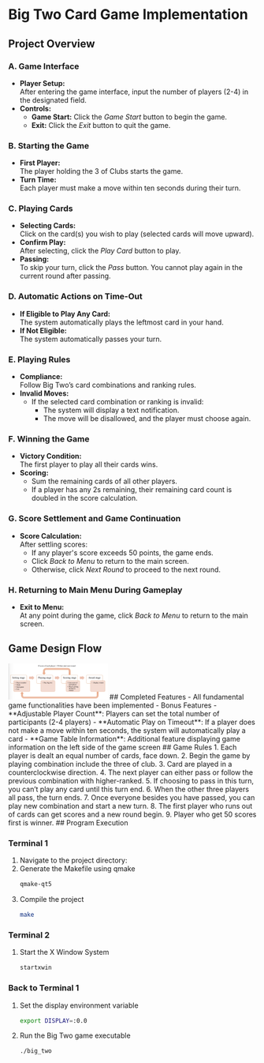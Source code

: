 # Big Two Card Game Implementation

## Project Overview

### A. Game Interface
- **Player Setup:**  
  After entering the game interface, input the number of players (2-4) in the designated field.
- **Controls:**
  - **Game Start:** Click the *Game Start* button to begin the game.
  - **Exit:** Click the *Exit* button to quit the game.

### B. Starting the Game
- **First Player:**  
  The player holding the 3 of Clubs starts the game.
- **Turn Time:**  
  Each player must make a move within ten seconds during their turn.

### C. Playing Cards
- **Selecting Cards:**  
  Click on the card(s) you wish to play (selected cards will move upward).
- **Confirm Play:**  
  After selecting, click the *Play Card* button to play.
- **Passing:**  
  To skip your turn, click the *Pass* button. You cannot play again in the current round after passing.

### D. Automatic Actions on Time-Out
- **If Eligible to Play Any Card:**  
  The system automatically plays the leftmost card in your hand.
- **If Not Eligible:**  
  The system automatically passes your turn.

### E. Playing Rules
- **Compliance:**  
  Follow Big Two’s card combinations and ranking rules.
- **Invalid Moves:**  
  - If the selected card combination or ranking is invalid:
    - The system will display a text notification.
    - The move will be disallowed, and the player must choose again.

### F. Winning the Game
- **Victory Condition:**  
  The first player to play all their cards wins.
- **Scoring:**
  - Sum the remaining cards of all other players.
  - If a player has any 2s remaining, their remaining card count is doubled in the score calculation.

### G. Score Settlement and Game Continuation
- **Score Calculation:**  
  After settling scores:
  - If any player's score exceeds 50 points, the game ends.
  - Click *Back to Menu* to return to the main screen.
  - Otherwise, click *Next Round* to proceed to the next round.

### H. Returning to Main Menu During Gameplay
- **Exit to Menu:**  
  At any point during the game, click *Back to Menu* to return to the main screen.

## Game Design Flow
<img src="bigtwo.png" alt="bigtwo" width="40%">
## Completed Features
- All fundamental game functionalities have been implemented
- Bonus Features
  - **Adjustable Player Count**: Players can set the total number of participants (2-4 players)
  - **Automatic Play on Timeout**: If a player does not make a move within ten seconds, the system will automatically play a card
  - **Game Table Information**: Additional feature displaying game information on the left side of the game screen
## Game Rules
1. Each player is dealt an equal number of cards, face down.
2. Begin the game by playing combination include the three of club.
3. Card are played in a counterclockwise direction.
4. The next player can either pass or follow the previous combination with higher-ranked.
5. If choosing to pass in this turn, you can’t play any card until this turn end.
6. When the other three players all pass, the turn ends.
7. Once everyone besides you have passed, you can play new combination and start a
new turn.
8. The first player who runs out of cards can get scores and a new round begin.
9. Player who get 50 scores first is winner.
##  Program Execution

### Terminal 1
1. Navigate to the project directory:
2. Generate the Makefile using qmake
   ```bash
   qmake-qt5
3. Compile the project
    ```bash
   make
### Terminal 2 
1. Start the X Window System
    ```bash
   startxwin
### Back to Terminal 1
1. Set the display environment variable
   ```bash
   export DISPLAY=:0.0
2. Run the Big Two game executable
   ```bash
   ./big_two


